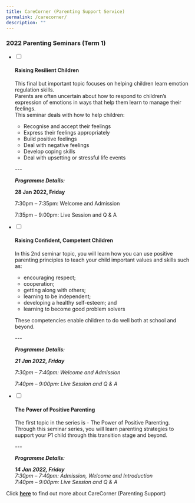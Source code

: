 ```yaml
---
title: CareCorner (Parenting Support Service)
permalink: /carecorner/
description: ""
---
```

### 2022 Parenting Seminars (Term 1)


<ul class="jekyllcodex_accordion">
  <li>
    <input type="checkbox" id="accordion31">
    <label for="accordion31"><h4>Raising Resilient Children</h4></label>
    <div>
      <p>This final but important topic focuses on helping children learn emotion regulation skills.<br>Parents are often uncertain about how to respond to children’s expression of emotions in ways that help them learn to manage their feelings.<br>This seminar deals with how to help children:</p>
<ul>
<li>Recognise and accept their feelings</li>
<li>Express their feelings appropriately</li>
<li>Build positive feelings</li>
<li>Deal with negative feelings</li>
<li>Develop coping skills</li>
<li>Deal with upsetting or stressful life events</li>
</ul>
<p>---</p>
<p><em><strong>Programme Details:</strong></em></p>
<p><strong>28 Jan 2022, Friday</strong></p>
<p>7:30pm – 7:35pm: Welcome and Admission</p>
<p>7:35pm – 9:00pm: Live Session and Q &amp; A</p>
    </div>
	</li>  
  <li>
    <input type="checkbox" id="accordion32">
    <label for="accordion32"><h4>Raising Confident, Competent Children</h4></label>
    <div>
    <p>In this 2nd seminar topic, you will learn how you can use positive parenting principles to teach your child important values and skills such as:</p>
<ul>
<li>encouraging respect;</li>
<li>cooperation;</li>
<li>getting along with others;</li>
<li>learning to be independent;</li>
<li>developing a healthy self-esteem; and</li>
<li>learning to become good problem solvers</li>
</ul>
<p>These competencies enable children to do well both at school and beyond.</p>
<p>---</p>
<p><em><strong>Programme Details:</strong></em></p>
<p><em><strong>21 Jan 2022, Friday</strong></em></p>
<p><em>7:30pm – 7:40pm: Welcome and Admission</em></p>
<p><em>7:40pm – 9:00pm: Live Session and Q &amp; A</em></p>
    </div>
  </li>
  <li>
    <input type="checkbox" id="accordion33">
    <label for="accordion33"><h4>The Power of Positive Parenting</h4></label>
    <div>
      <p>The first topic in the series is - The Power of Positive Parenting. Through this seminar series, you will learn parenting strategies to support your P1 child through this transition stage and beyond.</p>
<p>---</p>
<p><em><strong>Programme Details:</strong></em></p>
<p><em><strong>14 Jan 2022, Friday</strong><br>7:30pm – 7:40pm: Admission, Welcome and Introduction<br>7:40pm – 9:00pm: Live Session and Q &amp; A</em></p>
    </div>
  </li>
</ul>

Click **[here](https://www.carecorner.org.sg/parenting-support)** to find out more about CareCorner (Parenting Support)

